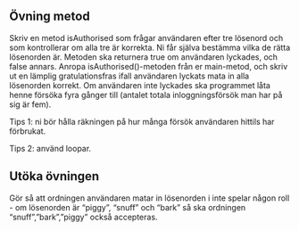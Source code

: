 ## Övning metod

Skriv en metod isAuthorised som frågar användaren efter tre lösenord och som kontrollerar om alla tre är korrekta. Ni får själva bestämma 
vilka de rätta lösenorden är. Metoden ska returnera true om användaren lyckades, och false annars. 
Anropa isAuthorised()-metoden från er main-metod, och skriv ut en lämplig gratulationsfras ifall användaren lyckats mata in alla lösenorden
korrekt. Om användaren inte lyckades ska programmet låta henne försöka fyra gånger till (antalet totala inloggningsförsök man har på sig är fem).

Tips 1: ni bör hålla räkningen på hur många försök användaren hittils har förbrukat.

Tips 2: använd loopar.

## Utöka övningen

Gör så att ordningen användaren matar in lösenorden i inte spelar någon roll - om lösenorden är “piggy”, “snuff” och “bark” så ska ordningen “snuff”,”bark”,”piggy” också accepteras.
